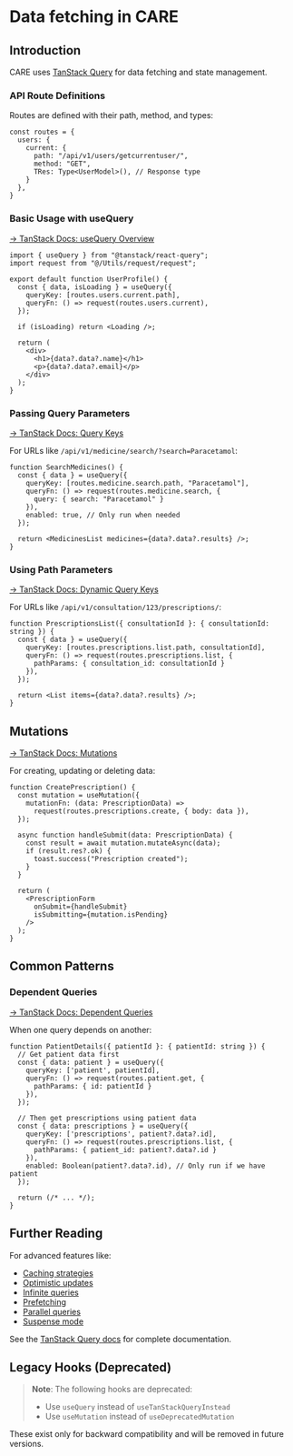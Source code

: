 # Data fetching in CARE

## Introduction

CARE uses [TanStack Query](https://tanstack.com/query/latest) for data fetching and state management.

### API Route Definitions

Routes are defined with their path, method, and types:

```tsx
const routes = {
  users: {
    current: {
      path: "/api/v1/users/getcurrentuser/",
      method: "GET",
      TRes: Type<UserModel>(), // Response type
    }
  },
}
```

### Basic Usage with useQuery

[→ TanStack Docs: useQuery Overview](https://tanstack.com/query/latest/docs/react/guides/queries)

```tsx
import { useQuery } from "@tanstack/react-query";
import request from "@/Utils/request/request";

export default function UserProfile() {
  const { data, isLoading } = useQuery({
    queryKey: [routes.users.current.path],
    queryFn: () => request(routes.users.current),
  });

  if (isLoading) return <Loading />;

  return (
    <div>
      <h1>{data?.data?.name}</h1>
      <p>{data?.data?.email}</p>
    </div>
  );
}
```

### Passing Query Parameters

[→ TanStack Docs: Query Keys](https://tanstack.com/query/latest/docs/react/guides/query-keys)

For URLs like `/api/v1/medicine/search/?search=Paracetamol`:

```tsx
function SearchMedicines() {
  const { data } = useQuery({
    queryKey: [routes.medicine.search.path, "Paracetamol"],
    queryFn: () => request(routes.medicine.search, {
      query: { search: "Paracetamol" }
    }),
    enabled: true, // Only run when needed
  });

  return <MedicinesList medicines={data?.data?.results} />;
}
```

### Using Path Parameters 

[→ TanStack Docs: Dynamic Query Keys](https://tanstack.com/query/latest/docs/react/guides/query-keys#if-your-query-function-depends-on-a-variable-include-it-in-your-query-key)

For URLs like `/api/v1/consultation/123/prescriptions/`:

```tsx
function PrescriptionsList({ consultationId }: { consultationId: string }) {
  const { data } = useQuery({
    queryKey: [routes.prescriptions.list.path, consultationId],
    queryFn: () => request(routes.prescriptions.list, {
      pathParams: { consultation_id: consultationId }
    }),
  });

  return <List items={data?.data?.results} />;
}
```

## Mutations

[→ TanStack Docs: Mutations](https://tanstack.com/query/latest/docs/react/guides/mutations)

For creating, updating or deleting data:

```tsx
function CreatePrescription() {
  const mutation = useMutation({
    mutationFn: (data: PrescriptionData) => 
      request(routes.prescriptions.create, { body: data }),
  });

  async function handleSubmit(data: PrescriptionData) {
    const result = await mutation.mutateAsync(data);
    if (result.res?.ok) {
      toast.success("Prescription created");
    }
  }

  return (
    <PrescriptionForm 
      onSubmit={handleSubmit}
      isSubmitting={mutation.isPending}
    />
  );
}
```

## Common Patterns

### Dependent Queries

[→ TanStack Docs: Dependent Queries](https://tanstack.com/query/latest/docs/react/guides/dependent-queries)

When one query depends on another:

```tsx
function PatientDetails({ patientId }: { patientId: string }) {
  // Get patient data first
  const { data: patient } = useQuery({
    queryKey: ['patient', patientId],
    queryFn: () => request(routes.patient.get, { 
      pathParams: { id: patientId } 
    }),
  });

  // Then get prescriptions using patient data
  const { data: prescriptions } = useQuery({
    queryKey: ['prescriptions', patient?.data?.id],
    queryFn: () => request(routes.prescriptions.list, {
      pathParams: { patient_id: patient?.data?.id }
    }),
    enabled: Boolean(patient?.data?.id), // Only run if we have patient
  });

  return (/* ... */);
}
```

## Further Reading

For advanced features like:
- [Caching strategies](https://tanstack.com/query/latest/docs/react/guides/caching)
- [Optimistic updates](https://tanstack.com/query/latest/docs/react/guides/optimistic-updates)
- [Infinite queries](https://tanstack.com/query/latest/docs/react/guides/infinite-queries)
- [Prefetching](https://tanstack.com/query/latest/docs/react/guides/prefetching)
- [Parallel queries](https://tanstack.com/query/latest/docs/react/guides/parallel-queries)
- [Suspense mode](https://tanstack.com/query/latest/docs/react/guides/suspense)

See the [TanStack Query docs](https://tanstack.com/query/latest/docs/react/overview) for complete documentation.

## Legacy Hooks (Deprecated)

> **Note**: The following hooks are deprecated:
> - Use `useQuery` instead of `useTanStackQueryInstead`
> - Use `useMutation` instead of `useDeprecatedMutation`

These exist only for backward compatibility and will be removed in future versions.
